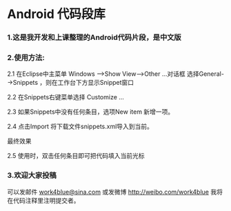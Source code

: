 Android 代码段库
================

### 1.这是我开发和上课整理的Android代码片段，是中文版


### 2.使用方法:

   2.1 在Eclipse中主菜单 Windows -->Show View-->Other ...对话框
    选择General-->Snippets ，则在工作台下方显示Snippet窗口
    
   2.2 在Snippets右键菜单选择 Customize ...

   2.3 如果Snippets中没有任何条目，选项New item 新增一项。
   
   2.4 点击Import 将下载文件snippets.xml导入到当前。
   
   最终效果
      
   
   2.5 使用时，双击任何条目即可把代码填入当前光标
   
   
   
### 3.欢迎大家投稿
   可以发邮件 work4blue@sina.com 或发微博  http://weibo.com/work4blue 
    我将在代码注释里注明提交者。 
   
   

